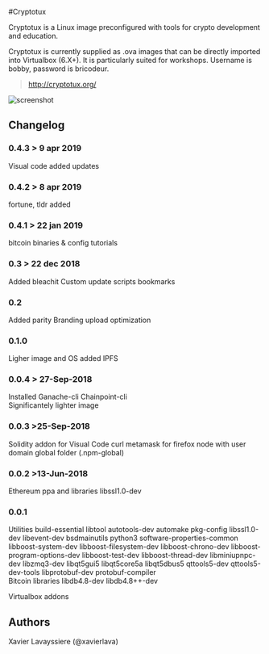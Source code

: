 #Cryptotux

Cryptotux is a Linux image preconfigured with tools for crypto development and education.

Cryptotux is currently supplied as .ova images that can be directly imported into Virtualbox (6.X+). 
It is particularly suited for workshops. Username is bobby, password is bricodeur.

> http://cryptotux.org/

![screenshot](http://cryptotux.org/Cryptotux.png)

## Changelog
### 0.4.3 > 9 apr 2019
Visual code added
updates

### 0.4.2 > 8 apr 2019
fortune, tldr added

### 0.4.1 > 22 jan 2019
bitcoin binaries & config
tutorials

### 0.3 > 22 dec 2018
Added bleachit
Custom update scripts
bookmarks

### 0.2
Added parity
Branding
upload optimization

### 0.1.0
Ligher image and OS
added IPFS
### 0.0.4 > 27-Sep-2018
Installed
	Ganache-cli
	Chainpoint-cli   
Significantely lighter image

### 0.0.3 >25-Sep-2018
Solidity addon for Visual Code
curl
metamask for firefox
node with user domain global folder (.npm-global)

### 0.0.2 >13-Jun-2018 
Ethereum ppa and libraries
libssl1.0-dev

### 0.0.1
Utilities
	build-essential libtool autotools-dev automake pkg-config libssl1.0-dev libevent-dev bsdmainutils python3 software-properties-common
	libboost-system-dev libboost-filesystem-dev libboost-chrono-dev libboost-program-options-dev libboost-test-dev libboost-thread-dev
	libminiupnpc-dev libzmq3-dev
	libqt5gui5 libqt5core5a libqt5dbus5 qttools5-dev qttools5-dev-tools libprotobuf-dev protobuf-compiler  
Bitcoin libraries
	libdb4.8-dev libdb4.8++-dev

Virtualbox addons

## Authors

Xavier Lavayssiere (@xavierlava)

